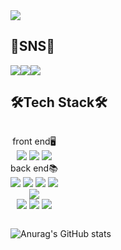 <img src="https://capsule-render.vercel.app/api?type=waving&color=gradient&height=280&section=header&text=Welcome%20to%20domangga%20GitHub👋&fontSize=50&animation=fadeIn" />

## 📲SNS📲
<div style="display:flex; flex-direction:row;">
<a href="https://www.instagram.com/jeayoung_06/" target="_blank">
  <img src="https://img.shields.io/badge/jeayoung__06-E4405F?style=for-the-badge&logo=instagram&logoColor=white"/>
</a>
<img src="https://img.shields.io/badge/sjy48701656@gmail.com-EA4335?style=for-the-badge&logo=gmail&logoColor=white"/>
<img src="https://img.shields.io/badge/nalgeulssijaehan-5865F2?style=for-the-badge&logo=discord&logoColor=white"/>
</div>

## 🛠Tech Stack🛠
<div align=center style="display:flex; flex-direction:row; ">
  
front end🖥<br>
  <img src="https://img.shields.io/badge/html5-E34F26?style=for-the-badge&logo=html5&logoColor=white"/>
  <img src="https://img.shields.io/badge/css3-1572B6?style=for-the-badge&logo=css3&logoColor=white"/>
  <img src="https://img.shields.io/badge/javascript-F7DF1E?style=for-the-badge&logo=javascript&logoColor=white"/>
  <br>
  back end📚<br>
  <img src="https://img.shields.io/badge/anaconda-44A833?style=for-the-badge&logo=anaconda&logoColor=white"/>
  <img src="https://img.shields.io/badge/php-777BB4?style=for-the-badge&logo=php&logoColor=white"/>
  <img src="https://img.shields.io/badge/python-3776AB?style=for-the-badge&logo=python&logoColor=white"/>
  <img src="https://img.shields.io/badge/mysql-4479A1?style=for-the-badge&logo=mysql&logoColor=white"/>
  <br>
  <img src="https://img.shields.io/badge/adobe-FF0000?style=plastic&logo=adobe&logoColor=white"/><br>
  <img src="https://img.shields.io/badge/adobeillustrator-FF9A00?style=for-the-badge&logo=adobeillustrator&logoColor=white"/>
  <img src="https://img.shields.io/badge/adobephotoshop-31A8FF?style=for-the-badge&logo=adobephotoshop&logoColor=white"/>
  <img src="https://img.shields.io/badge/adobepremierepro-9999FF?style=for-the-badge&logo=adobepremierepro&logoColor=white"/>
  
  
  
  
</div>
<div>
  
![Anurag's GitHub stats](https://github-readme-stats.vercel.app/api?username=domangga&show_icons=true&theme=radical)
</div>

<!--
**domangga/domangga** is a ✨ _special_ ✨ repository because its `README.md` (this file) appears on your GitHub profile.

Here are some ideas to get you started:

- 🔭 I’m currently working on ...
- 🌱 I’m currently learning ...
- 👯 I’m looking to collaborate on ...
- 🤔 I’m looking for help with ...
- 💬 Ask me about ...
- 📫 How to reach me: ...
- 😄 Pronouns: ...
- ⚡ Fun fact: ...
-->
